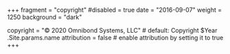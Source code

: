 +++
fragment = "copyright"
#disabled = true
date = "2016-09-07"
weight = 1250
background = "dark"

copyright = "© 2020  Omnibond Systems, LLC" # default: Copyright $Year .Site.params.name
attribution = false # enable attribution by setting it to true
+++
